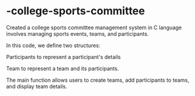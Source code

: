 # -college-sports-committee

Created a college sports committee management system in C language involves managing sports events, teams, and participants.

In this code, we define two structures: 

Participants to represent a participant's details 

Team to represent a team and its participants. 

The main function allows users to create teams, add participants to teams, and display team details.
